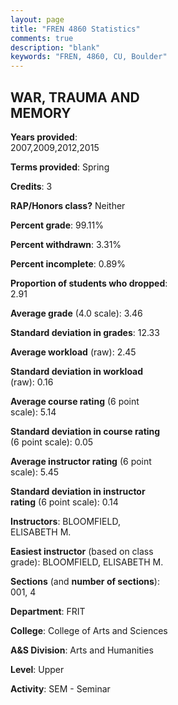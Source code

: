 ```yaml
---
layout: page
title: "FREN 4860 Statistics"
comments: true
description: "blank"
keywords: "FREN, 4860, CU, Boulder"
--- 
```

<head>
<script src="https://ajax.googleapis.com/ajax/libs/jquery/2.1.3/jquery.min.js"></script>
<script src="https://dl.dropboxusercontent.com/s/pc42nxpaw1ea4o9/highcharts.js?dl=0"></script>
<!-- <script src="../assets/js/highcharts.js"></script> -->
<style type="text/css">@font-face {
	font-family: "Bebas Neue";
	src: url(https://www.filehosting.org/file/details/544349/BebasNeue%20Regular.otf) format("opentype");
	}
	h1.Bebas { 
		font-family: "Bebas Neue", Verdana, Tahoma;
	}
</style>
</head>
<body>
	<div id="container" style="float: right; width: 45%; height: 88%; margin-left: 2.5%; margin-right: 2.5%;"></div>
	<script language="JavaScript">
		$(document).ready(function() {
		var chart = {type: 'column'};
		var title = {text: 'Grade Distribution'};
		var xAxis = {categories: ['A','B','C','D','F'],crosshair: true};
		var yAxis = {min: 0,title: {text: 'Percentage'}};
		var tooltip = {headerFormat: '<center><b><span style="font-size:20px">{point.key}</span></b></center>',
		               pointFormat: '<td style="padding:0"><b>{point.y:.1f}%</b></td>',
		               footerFormat: '</table>',shared: true,useHTML: true};
		var plotOptions = {column: {pointPadding: 0.0,borderWidth: 0}};  
		var credits = {enabled: false};var series= [{name: 'Percent',data: [51.52,42.42,4.04,2.02,0.0,]}];
		var json = {};
		json.chart = chart;
		json.title = title;
		json.tooltip = tooltip;
		json.xAxis = xAxis;
		json.yAxis = yAxis;  
		json.series = series;
		json.plotOptions = plotOptions;  
		json.credits = credits;
		$('#container').highcharts(json);
	});
	</script>
</body>
			   
## WAR, TRAUMA AND MEMORY

**Years provided**: 2007,2009,2012,2015

**Terms provided**: Spring

**Credits**: 3

**RAP/Honors class?** Neither

**Percent grade**: 99.11%

**Percent withdrawn**: 3.31%

**Percent incomplete**: 0.89%

**Proportion of students who dropped**: 2.91

**Average grade** (4.0 scale): 3.46

**Standard deviation in grades**: 12.33

**Average workload** (raw): 2.45

**Standard deviation in workload** (raw): 0.16

**Average course rating** (6 point scale): 5.14

**Standard deviation in course rating** (6 point scale): 0.05

**Average instructor rating** (6 point scale): 5.45

**Standard deviation in instructor rating** (6 point scale): 0.14

**Instructors**: BLOOMFIELD, ELISABETH M.

**Easiest instructor** (based on class grade): BLOOMFIELD, ELISABETH M.

**Sections** (and **number of sections**): 001, 4

**Department**: FRIT

**College**: College of Arts and Sciences

**A&S Division**: Arts and Humanities

**Level**: Upper

**Activity**: SEM - Seminar